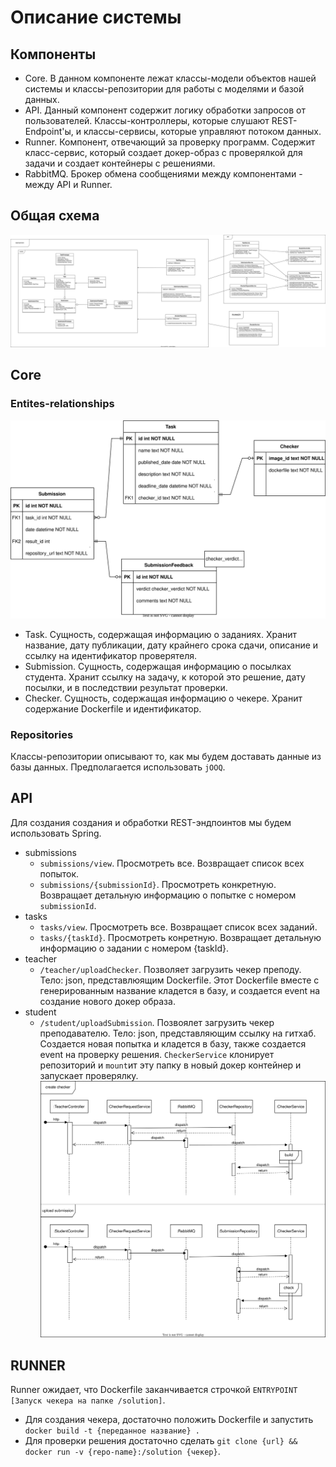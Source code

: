 # Описание системы
## Компоненты
- Core. В данном компоненте лежат классы-модели объектов нашей системы и классы-репозитории для работы с моделями и базой данных.
- API. Данный компонент содержит логику обработки запросов от пользователей. Классы-контроллеры, которые слушают REST-Endpoint'ы, и классы-сервисы, которые управляют потоком данных.
- Runner. Компонент, отвечающий за проверку программ. Содержит класс-сервис, который создает докер-образ с проверялкой для задачи и создает контейнеры с решениями.
- RabbitMQ. Брокер обмена сообщениями между компонентами - между API и Runner.

## Общая схема
![Class diagram](diagrams/img/class-diagram.drawio.svg)

## Core
### Entites-relationships
![ER diagram](diagrams/img/er-diagram.drawio.svg)

- Task. Сущность, содержащая информацию о заданиях. Хранит название, дату публикации, дату крайнего срока сдачи, описание и ссылку на идентификатор проверятеля.
- Submission. Сущность, содержащая информацию о посылках студента. Хранит ссылку на задачу, к которой это решение, дату посылки, и в последствии результат проверки.
- Checker. Сущность, содержащая информацию о чекере. Хранит содержание Dockerfile и идентификатор.

### Repositories

Классы-репозитории описывают то, как мы будем доставать данные из базы данных. Предполагается использовать `jOOQ`.

## API
Для создания создания и обработки REST-эндпоинтов мы будем использовать Spring.

- submissions
  - `submissions/view`. Просмотреть все. Возвращает список всех попыток.
  - `submissions/{submissionId}`. Просмотреть конкретную. Возвращает детальную информацию о попытке с номером `submissionId`.
- tasks
  - `tasks/view`. Просмотреть все. Возвращает список всех заданий.
  - `tasks/{taskId}`. Просмотреть конретную. Возвращает детальную информацию о задании с номером {taskId}.
- teacher
  - `/teacher/uploadChecker`. Позволяет загрузить чекер преподу. Тело: json, представлюящим Dockerfile. Этот Dockerfile вместе с генерированным название кладется в базу, и создается event на создание нового докер образа.
- student
  - `/student/uploadSubmission`. Позвоялет загрузить чекер преподавателю. Тело: json, представляющим ссылку на гитхаб. Создается новая попытка и кладется в базу, также создается event на проверку решения. `CheckerService` клонирует репозиторий и `mount`ит эту папку в новый докер контейнер и запускает проверялку.
![Sequence diagram](diagrams/img/sequence-diagram.drawio.svg)

## RUNNER
Runner ожидает, что Dockerfile заканчивается строчкой `ENTRYPOINT [Запуск чекера на папке /solution]`.
- Для создания чекера, достаточно положить Dockerfile и запустить `docker build -t {переданное название} .`
- Для проверки решения достаточно сделать `git clone {url} && docker run -v {repo-name}:/solution {чекер}`.
